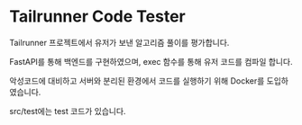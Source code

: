 # Tailrunner Code Tester

Tailrunner 프로젝트에서 유저가 보낸 알고리즘 풀이를 평가합니다.

FastAPI를 통해 백엔드를 구현하였으며, exec 함수를 통해 유저 코드를 컴파일 합니다.

악성코드에 대비하고 서버와 분리된 환경에서 코드를 실행하기 위해 Docker를 도입하였습니다.

src/test에는 test 코드가 있습니다.